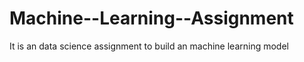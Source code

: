 # Machine--Learning--Assignment
It is an data science assignment to build an machine learning model
